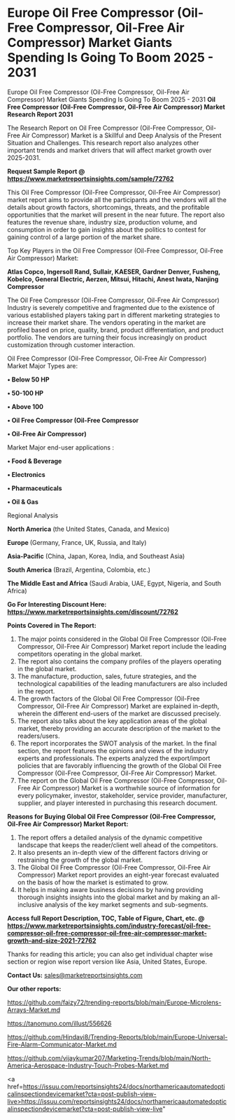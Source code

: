 # Europe Oil Free Compressor (Oil-Free Compressor, Oil-Free Air Compressor) Market Giants Spending Is Going To Boom 2025 - 2031
Europe Oil Free Compressor (Oil-Free Compressor, Oil-Free Air Compressor) Market Giants Spending Is Going To Boom 2025 - 2031
<strong>Oil Free Compressor (Oil-Free Compressor, Oil-Free Air Compressor) Market Research Report 2031</strong>

The Research Report on Oil Free Compressor (Oil-Free Compressor, Oil-Free Air Compressor) Market is a Skillful and Deep Analysis of the Present Situation and Challenges. This research report also analyzes other important trends and market drivers that will affect market growth over 2025-2031.

<strong>Request Sample Report @ <a href=https://www.marketreportsinsights.com/sample/72762>https://www.marketreportsinsights.com/sample/72762</a></strong>

This Oil Free Compressor (Oil-Free Compressor, Oil-Free Air Compressor) market report aims to provide all the participants and the vendors will all the details about growth factors, shortcomings, threats, and the profitable opportunities that the market will present in the near future. The report also features the revenue share, industry size, production volume, and consumption in order to gain insights about the politics to contest for gaining control of a large portion of the market share.

Top Key Players in the Oil Free Compressor (Oil-Free Compressor, Oil-Free Air Compressor) Market:

<strong>Atlas Copco, Ingersoll Rand, Sullair, KAESER, Gardner Denver, Fusheng, Kobelco, General Electric, Aerzen, Mitsui, Hitachi, Anest Iwata, Nanjing Compressor</strong>

The Oil Free Compressor (Oil-Free Compressor, Oil-Free Air Compressor) Industry is severely competitive and fragmented due to the existence of various established players taking part in different marketing strategies to increase their market share. The vendors operating in the market are profiled based on price, quality, brand, product differentiation, and product portfolio. The vendors are turning their focus increasingly on product customization through customer interaction.

Oil Free Compressor (Oil-Free Compressor, Oil-Free Air Compressor) Market Major Types are:

<strong>• Below 50 HP

• 50-100 HP

• Above 100

• Oil Free Compressor (Oil-Free Compressor

• Oil-Free Air Compressor)</strong>

Market Major end-user applications :

<strong>• Food & Beverage

• Electronics

• Pharmaceuticals

• Oil & Gas</strong>

Regional Analysis

</u><strong><b>North America</b></strong> (the United States, Canada, and Mexico)

<strong><b>Europe </b></strong>(Germany, France, UK, Russia, and Italy)

<strong><b>Asia-Pacific</b></strong> (China, Japan, Korea, India, and Southeast Asia)

<strong><b>South America</b></strong> (Brazil, Argentina, Colombia, etc.)

<strong><b>The Middle East and Africa</b></strong> (Saudi Arabia, UAE, Egypt, Nigeria, and South Africa)

<strong>Go For Interesting Discount Here: <a href=https://www.marketreportsinsights.com/discount/72762>https://www.marketreportsinsights.com/discount/72762</a></strong>

<strong>Points Covered in The Report:</strong>
<ol>
  <li>The major points considered in the Global Oil Free Compressor (Oil-Free Compressor, Oil-Free Air Compressor) Market report include the leading competitors operating in the global market.</li>
  <li>The report also contains the company profiles of the players operating in the global market.</li>
  <li>The manufacture, production, sales, future strategies, and the technological capabilities of the leading manufacturers are also included in the report.</li>
  <li>The growth factors of the Global Oil Free Compressor (Oil-Free Compressor, Oil-Free Air Compressor) Market are explained in-depth, wherein the different end-users of the market are discussed precisely.</li>
  <li>The report also talks about the key application areas of the global market, thereby providing an accurate description of the market to the readers/users.</li>
  <li>The report incorporates the SWOT analysis of the market. In the final section, the report features the opinions and views of the industry experts and professionals. The experts analyzed the export/import policies that are favorably influencing the growth of the Global Oil Free Compressor (Oil-Free Compressor, Oil-Free Air Compressor) Market.</li>
  <li>The report on the Global Oil Free Compressor (Oil-Free Compressor, Oil-Free Air Compressor) Market is a worthwhile source of information for every policymaker, investor, stakeholder, service provider, manufacturer, supplier, and player interested in purchasing this research document.</li>
</ol>
<strong>Reasons for Buying Global Oil Free Compressor (Oil-Free Compressor, Oil-Free Air Compressor) Market Report:</strong>

<ol>
  <li>The report offers a detailed analysis of the dynamic competitive landscape that keeps the reader/client well ahead of the competitors.</li>
  <li>It also presents an in-depth view of the different factors driving or restraining the growth of the global market.</li>
  <li>The Global Oil Free Compressor (Oil-Free Compressor, Oil-Free Air Compressor) Market report provides an eight-year forecast evaluated on the basis of how the market is estimated to grow.</li>
  <li>It helps in making aware business decisions by having providing thorough insights insights into the global market and by making an all-inclusive analysis of the key market segments and sub-segments.</li>
</ol>
<strong>Access full Report Description, TOC, Table of Figure, Chart, etc. @ <a href=https://www.marketreportsinsights.com/industry-forecast/oil-free-compressor-oil-free-compressor-oil-free-air-compressor-market-growth-and-size-2021-72762>https://www.marketreportsinsights.com/industry-forecast/oil-free-compressor-oil-free-compressor-oil-free-air-compressor-market-growth-and-size-2021-72762</a></strong>


Thanks for reading this article; you can also get individual chapter wise section or region wise report version like Asia, United States, Europe.

<strong>Contact Us:</strong>
sales@marketreportsinsights.com

<strong>Our other reports:</strong>

<a href=https://github.com/faizy72/trending-reports/blob/main/Europe-Microlens-Arrays-Market.md>https://github.com/faizy72/trending-reports/blob/main/Europe-Microlens-Arrays-Market.md</a>

<a href=https://tanomuno.com/illust/556626>https://tanomuno.com/illust/556626</a>

<a href=https://github.com/Hindavi8/Trending-Reports/blob/main/Europe-Universal-Fire-Alarm-Communicator-Market.md>https://github.com/Hindavi8/Trending-Reports/blob/main/Europe-Universal-Fire-Alarm-Communicator-Market.md</a>

<a href=https://github.com/vijaykumar207/Marketing-Trends/blob/main/North-America-Aerospace-Industry-Touch-Probes-Market.md>https://github.com/vijaykumar207/Marketing-Trends/blob/main/North-America-Aerospace-Industry-Touch-Probes-Market.md</a>

<a href=https://issuu.com/reportsinsights24/docs/northamericaautomatedopticalinspectiondevicemarket?cta=post-publish-view-live>https://issuu.com/reportsinsights24/docs/northamericaautomatedopticalinspectiondevicemarket?cta=post-publish-view-live</a>"
